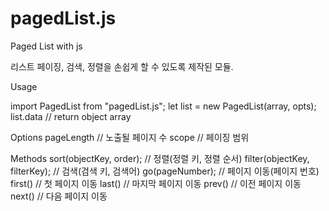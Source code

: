 # pagedList.js
Paged List with js

리스트 페이징, 검색, 정렬을 손쉽게 할 수 있도록 제작된 모듈.

Usage

import PagedList from "pagedList.js";
let list = new PagedList(array, opts);
list.data // return object array


Options
pageLength // 노출될 페이지 수
scope      // 페이징 범위


Methods
sort(objectKey, order);           // 정렬(정렬 키, 정렬 순서)
filter(objectKey, filterKey);     // 검색(검색 키, 검색어)
go(pageNumber);                   // 페이지 이동(페이지 번호)
first()                           // 첫 페이지 이동
last()                            // 마지막 페이지 이동
prev()                            // 이전 페이지 이동
next()                            // 다음 페이지 이동
